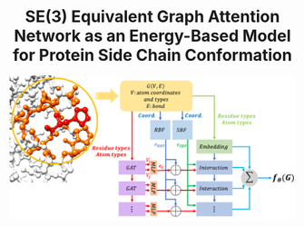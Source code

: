 <div align="center">

# SE(3) Equivalent Graph Attention Network as an Energy-Based Model for Protein Side Chain Conformation

![GraphEBM Architecture](https://github.com/biomed-AI/GraphEBM/blob/main/img/Model.png)
</div>
